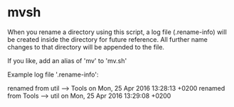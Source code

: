 # mvsh
When you rename a directory using this script, a log file (.rename-info)
will be created inside the directory for future reference.
All further name changes to that directory will be appended to the file.

If you like, add an alias of 'mv' to 'mv.sh'

Example log file '.rename-info':

renamed from util --> Tools on Mon, 25 Apr 2016 13:28:13 +0200
renamed from Tools --> util on Mon, 25 Apr 2016 13:29:08 +0200
